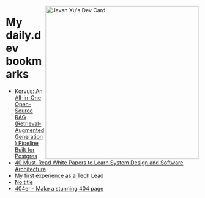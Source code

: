 
<a href="https://app.daily.dev/JavanXU"><img align="right" src="https://api.daily.dev/devcards/e45a150971844cd6959a94bb94e861ea.png?r=quw" width="400" alt="Javan Xu's Dev Card"/></a>

# My daily.dev bookmarks
<!-- daily.dev BOOKMARKS:START -->
- [Korvus: An All-in-One Open-Source RAG &lpar;Retrieval-Augmented Generation&rpar; Pipeline Built for Postgres](https://app.daily.dev/posts/8tvvsVF1z?utm_source=rss&utm_medium=bookmarks&utm_campaign=6ueXw3FRNQzpNtewCDbI6)
- [40 Must-Read White Papers to Learn System Design and Software Architecture](https://app.daily.dev/posts/NOmCIWBZk?utm_source=rss&utm_medium=bookmarks&utm_campaign=6ueXw3FRNQzpNtewCDbI6)
- [My first experience as a Tech Lead](https://app.daily.dev/posts/o4UP6qXUH?utm_source=rss&utm_medium=bookmarks&utm_campaign=6ueXw3FRNQzpNtewCDbI6)
- [No title](https://app.daily.dev/posts/v9PLwNVAu?utm_source=rss&utm_medium=bookmarks&utm_campaign=6ueXw3FRNQzpNtewCDbI6)
- [404er - Make a stunning 404 page](https://app.daily.dev/posts/TjSuvcDwf?utm_source=rss&utm_medium=bookmarks&utm_campaign=6ueXw3FRNQzpNtewCDbI6)
<!-- daily.dev BOOKMARKS:END -->
